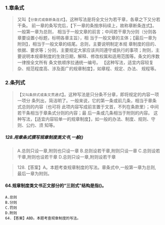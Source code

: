 ### 1.章条式
>   又叫【`分章式或章断条连式`】。这种写法是将全文分为若干章，各章之下又分若干条。
    前一章的条写完后，【下一章的条按序码续上，故称章断条连式】。一般第一章为总则，
    相当于一般文章的前言；中间若干章为分则（分则各章要设置小标题，标明各章主旨），相
    当于一般文章的主体；【最后一章为附则】，相当于一般文章的结尾。总则，主要说明制定本规
    章制度的目的、依据、要求等；分则，主要规定大家应该共同遵守或执行的事项；附则，主
    要说明本规章制度的生效日期，解释、修改权属和适用范围等。条文的序数一律按全文所有
    条文依顺序拉通统一编号。
    【这种写法，适宜内容较复杂、规范程度高、涉及面广的规章制度】，如章程、规定、办法、
    规程等。
        
### 2.条列式
>   【`又叫条排式或条文贯通式`】。这种写法是只分条不分章，即将规定的内容一项一项分
    条列出，简洁明了。一般来说，它的第一条或前几条，相当于章条式总则的内容（也可将
    此项内容写成前言置于文首，不列在条款里）；中间若干条相当于章条式分则的内容；最
    后一条或几条相当于附则的内容。
    这种写法，【适宜内容较单一的规章制度】，如一般的办法、制度、规则、守则、公约、须
    知等。

##### 128.用章条式撰写规章制度类文书,一般()
>   A.总则只设一章,附则也只设一章
>   B.总则设若干章,附则只设一章
>   C.总则设若干章,附则也设若干章
>   D.总则只设一章,附则设若干章

>   128.【答案】A。本题考查规章制度的写法。章条式中,一般第一章为总则,最后一章为附则。

#### 64.规章制度类文书正文部分的“三则式”结构是指()。
    A.总则
    B.分则
    C.罚则
    D.附则
    64.【答案】ABD。本题考查规章制度的写法。